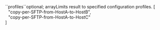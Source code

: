 <tr><td>``profiles``</td><td>optional; array</td><td>Limits result to specified configuration profiles.</td>
<td> [
  <div style="padding-left:10px;">"copy-per-SFTP-from-HostA-to-HostB",</div>
  <div style="padding-left:10px;">"copy-per-SFTP-from-HostA-to-HostC"</div>
  ]</td>
<td></td></tr>

